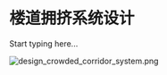 # 楼道拥挤系统设计

Start typing here...

![design_crowded_corridor_system.png](design_crowded_corridor_system.png)